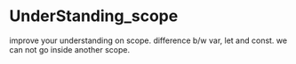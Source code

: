 # UnderStanding_scope
improve your understanding on scope.
difference b/w var, let and const.
we can not go inside another scope.
